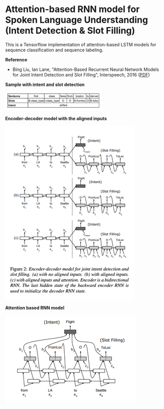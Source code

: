 Attention-based RNN model for Spoken Language Understanding (Intent Detection & Slot Filling)
==================
This is a Tensorflow implementation of attention-based LSTM models for sequence classification and sequence labeling.

**Reference**

* Bing Liu, Ian Lane, "Attention-Based Recurrent Neural Network Models for Joint Intent Detection and Slot Filling", Interspeech, 2016 (<a href="http://www.isca-speech.org/archive/Interspeech_2016/pdfs/1352.PDF" target="_blank">PDF</a>)

**Sample with intent and slot detection**

![](Extra_stuff/Image3.png)


**Encoder-decoder model with the aligned inputs**

![](Extra_stuff/Image1.png)

**Attention based RNN model**

![](Extra_stuff/Image2.png)




